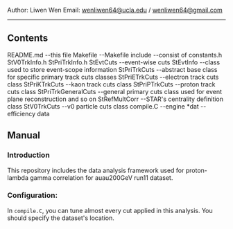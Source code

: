 Author: Liwen Wen
Email: wenliwen64@ucla.edu / wenliwen64@gmail.com
**************

## Contents
README.md                   --this file
Makefile                    --Makefile
include                     --consist of constants.h StV0TrkInfo.h StPriTrkInfo.h 
StEvtCuts                   --event-wise cuts
StEvtInfo                   --class used to store event-scope information
StPriTrkCuts                --abstract base class for specific primary track cuts classes
StPriETrkCuts               --electron track cuts class
StPriKTrkCuts               --kaon track cuts class
StPriPTrkCuts               --proton track cuts class
StPriTrkGeneralCuts         --general primary cuts class used for event plane reconstruction and so on
StRefMultCorr               --STAR's centrality definition class
StV0TrkCuts                 --v0 particle cuts class
compile.C                   --engine
*dat                        --efficiency data

## Manual

### Introduction
This repository includes the data analysis framework used for proton-lambda gamma correlation for auau200GeV run11 dataset.

### Configuration:
In `compile.C`, you can tune almost every cut applied in this analysis. You should specify the dataset's location.
